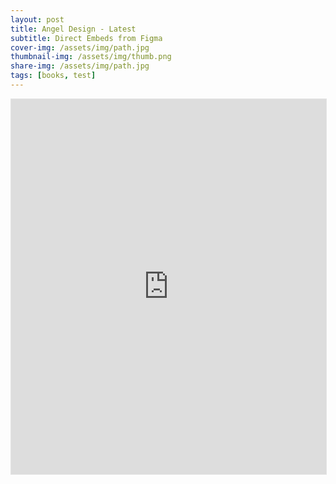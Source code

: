 ```yaml
---
layout: post
title: Angel Design - Latest
subtitle: Direct Embeds from Figma
cover-img: /assets/img/path.jpg
thumbnail-img: /assets/img/thumb.png
share-img: /assets/img/path.jpg
tags: [books, test]
---
```


<iframe style="border: 1px solid rgba(0, 0, 0, 0.1);" width="100%" Height="600" src="https://www.figma.com/embed?embed_host=share&url=https%3A%2F%2Fwww.figma.com%2Fproto%2FgoqgvUI7Gzk4YV9WCqH2lh%2FOBS-%252F%252F-MAT-Targets%3Fpage-id%3D220%253A37909%26node-id%3D220%253A47189%26viewport%3D1904%252C2310%252C0.07%26scaling%3Dscale-down-width%26starting-point-node-id%3D220%253A47189" allowfullscreen></iframe>
